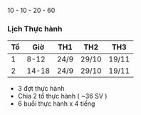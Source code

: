 10 - 10 - 20 - 60

### Lịch Thực hành

| Tổ | Giờ | TH1 | TH2 | TH3 | 
| -- | --- | --- | --- | ---- |   
| 1 | 8-12 | 24/9 | 29/10 | 19/11 |  
| 2 | 14-18 | 24/9 | 29/10 | 19/11 | 

- 3 đợt thực hành
- Chia 2 tổ thực hành ( ~36 SV )
- 6 buổi thực hành x 4 tiếng